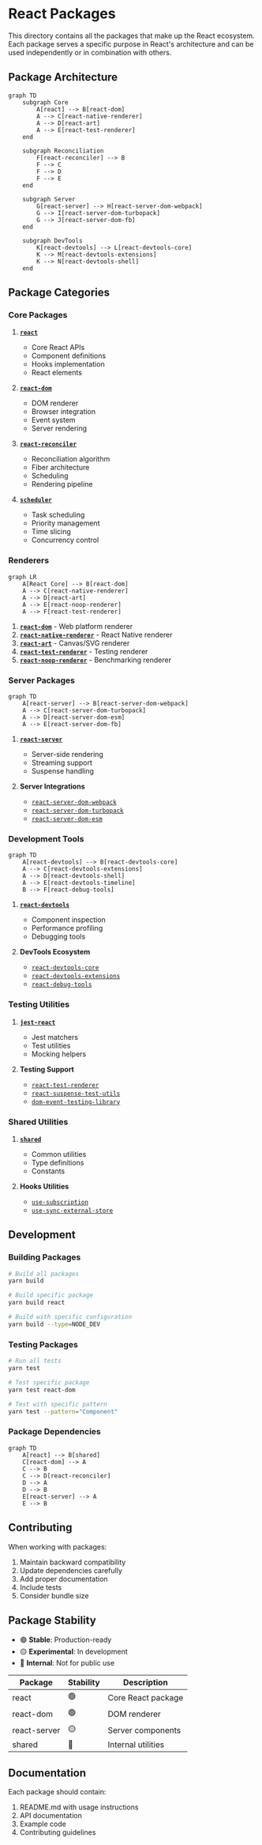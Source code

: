 # React Packages

This directory contains all the packages that make up the React ecosystem. Each package serves a specific purpose in React's architecture and can be used independently or in combination with others.

## Package Architecture

```mermaid
graph TD
    subgraph Core
        A[react] --> B[react-dom]
        A --> C[react-native-renderer]
        A --> D[react-art]
        A --> E[react-test-renderer]
    end
    
    subgraph Reconciliation
        F[react-reconciler] --> B
        F --> C
        F --> D
        F --> E
    end
    
    subgraph Server
        G[react-server] --> H[react-server-dom-webpack]
        G --> I[react-server-dom-turbopack]
        G --> J[react-server-dom-fb]
    end
    
    subgraph DevTools
        K[react-devtools] --> L[react-devtools-core]
        K --> M[react-devtools-extensions]
        K --> N[react-devtools-shell]
    end
```

## Package Categories

### Core Packages
1. **[`react`](react/)**
   - Core React APIs
   - Component definitions
   - Hooks implementation
   - React elements

2. **[`react-dom`](react-dom/)**
   - DOM renderer
   - Browser integration
   - Event system
   - Server rendering

3. **[`react-reconciler`](react-reconciler/)**
   - Reconciliation algorithm
   - Fiber architecture
   - Scheduling
   - Rendering pipeline

4. **[`scheduler`](scheduler/)**
   - Task scheduling
   - Priority management
   - Time slicing
   - Concurrency control

### Renderers

```mermaid
graph LR
    A[React Core] --> B[react-dom]
    A --> C[react-native-renderer]
    A --> D[react-art]
    A --> E[react-noop-renderer]
    A --> F[react-test-renderer]
```

1. **[`react-dom`](react-dom/)** - Web platform renderer
2. **[`react-native-renderer`](react-native-renderer/)** - React Native renderer
3. **[`react-art`](react-art/)** - Canvas/SVG renderer
4. **[`react-test-renderer`](react-test-renderer/)** - Testing renderer
5. **[`react-noop-renderer`](react-noop-renderer/)** - Benchmarking renderer

### Server Packages

```mermaid
graph TD
    A[react-server] --> B[react-server-dom-webpack]
    A --> C[react-server-dom-turbopack]
    A --> D[react-server-dom-esm]
    A --> E[react-server-dom-fb]
```

1. **[`react-server`](react-server/)**
   - Server-side rendering
   - Streaming support
   - Suspense handling

2. **Server Integrations**
   - [`react-server-dom-webpack`](react-server-dom-webpack/)
   - [`react-server-dom-turbopack`](react-server-dom-turbopack/)
   - [`react-server-dom-esm`](react-server-dom-esm/)

### Development Tools

```mermaid
graph TD
    A[react-devtools] --> B[react-devtools-core]
    A --> C[react-devtools-extensions]
    A --> D[react-devtools-shell]
    A --> E[react-devtools-timeline]
    B --> F[react-debug-tools]
```

1. **[`react-devtools`](react-devtools/)**
   - Component inspection
   - Performance profiling
   - Debugging tools

2. **DevTools Ecosystem**
   - [`react-devtools-core`](react-devtools-core/)
   - [`react-devtools-extensions`](react-devtools-extensions/)
   - [`react-debug-tools`](react-debug-tools/)

### Testing Utilities

1. **[`jest-react`](jest-react/)**
   - Jest matchers
   - Test utilities
   - Mocking helpers

2. **Testing Support**
   - [`react-test-renderer`](react-test-renderer/)
   - [`react-suspense-test-utils`](react-suspense-test-utils/)
   - [`dom-event-testing-library`](dom-event-testing-library/)

### Shared Utilities

1. **[`shared`](shared/)**
   - Common utilities
   - Type definitions
   - Constants

2. **Hooks Utilities**
   - [`use-subscription`](use-subscription/)
   - [`use-sync-external-store`](use-sync-external-store/)

## Development

### Building Packages
```bash
# Build all packages
yarn build

# Build specific package
yarn build react

# Build with specific configuration
yarn build --type=NODE_DEV
```

### Testing Packages
```bash
# Run all tests
yarn test

# Test specific package
yarn test react-dom

# Test with specific pattern
yarn test --pattern="Component"
```

### Package Dependencies

```mermaid
graph TD
    A[react] --> B[shared]
    C[react-dom] --> A
    C --> B
    C --> D[react-reconciler]
    D --> A
    D --> B
    E[react-server] --> A
    E --> B
```

## Contributing

When working with packages:

1. Maintain backward compatibility
2. Update dependencies carefully
3. Add proper documentation
4. Include tests
5. Consider bundle size

## Package Stability

- 🟢 **Stable**: Production-ready
- 🟡 **Experimental**: In development
- 🔴 **Internal**: Not for public use

| Package | Stability | Description |
|---------|-----------|-------------|
| react | 🟢 | Core React package |
| react-dom | 🟢 | DOM renderer |
| react-server | 🟡 | Server components |
| shared | 🔴 | Internal utilities |

## Documentation

Each package should contain:
1. README.md with usage instructions
2. API documentation
3. Example code
4. Contributing guidelines 
